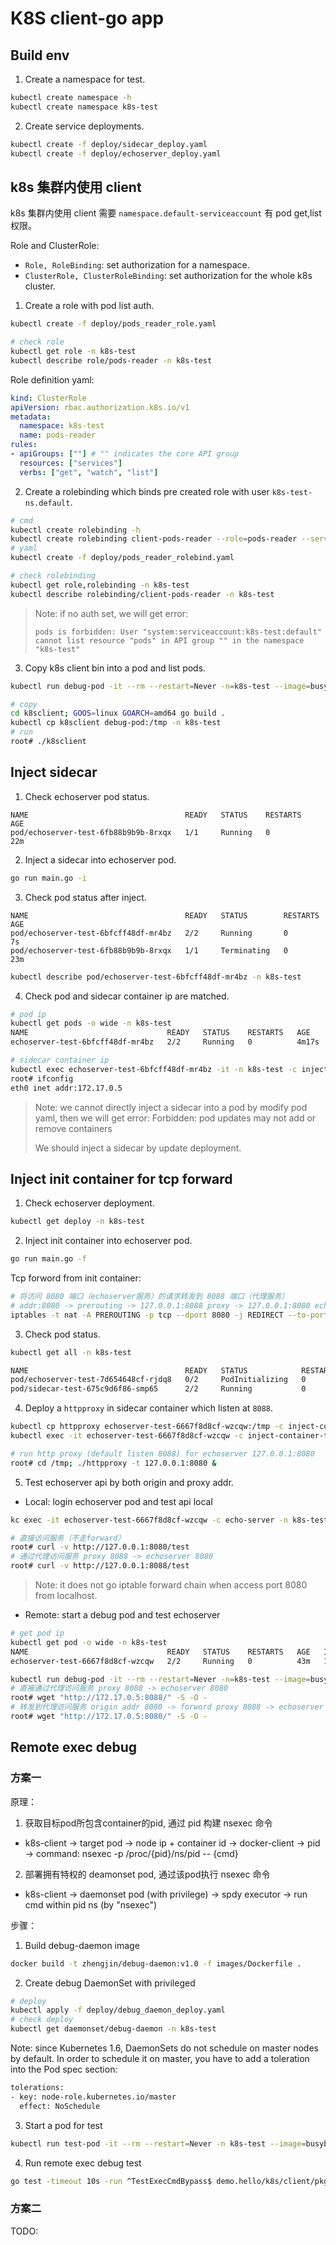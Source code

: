 # K8S client-go app

## Build env

1. Create a namespace for test.

```sh
kubectl create namespace -h
kubectl create namespace k8s-test
```

2. Create service deployments.

```sh
kubectl create -f deploy/sidecar_deploy.yaml
kubectl create -f deploy/echoserver_deploy.yaml
```

## k8s 集群内使用 client

k8s 集群内使用 client 需要 `namespace.default-serviceaccount` 有 pod get,list 权限。

Role and ClusterRole:

- `Role, RoleBinding`: set authorization for a namespace.
- `ClusterRole, ClusterRoleBinding`: set authorization for the whole k8s cluster.

1. Create a role with pod list auth.

```sh
kubectl create -f deploy/pods_reader_role.yaml

# check role
kubectl get role -n k8s-test
kubectl describe role/pods-reader -n k8s-test
```

Role definition yaml:

```yaml
kind: ClusterRole
apiVersion: rbac.authorization.k8s.io/v1
metadata:
  namespace: k8s-test
  name: pods-reader
rules:
- apiGroups: [""] # "" indicates the core API group
  resources: ["services"]
  verbs: ["get", "watch", "list"]
```

2. Create a rolebinding which binds pre created role with user `k8s-test-ns.default`.

```sh
# cmd
kubectl create rolebinding -h
kubectl create rolebinding client-pods-reader --role=pods-reader --serviceaccount=k8s-test:default -n k8s-test
# yaml
kubectl create -f deploy/pods_reader_rolebind.yaml

# check rolebinding
kubectl get role,rolebinding -n k8s-test
kubectl describe rolebinding/client-pods-reader -n k8s-test
```

> Note: if no auth set, we will get error:
>
> `pods is forbidden: User "system:serviceaccount:k8s-test:default" cannot list resource "pods" in API group "" in the namespace "k8s-test"`

3. Copy k8s client bin into a pod and list pods.

```sh
kubectl run debug-pod -it --rm --restart=Never -n=k8s-test --image=busybox:1.30 sh

# copy
cd k8sclient; GOOS=linux GOARCH=amd64 go build .
kubectl cp k8sclient debug-pod:/tmp -n k8s-test
# run
root# ./k8sclient
```

## Inject sidecar

1. Check echoserver pod status.

```text
NAME                                   READY   STATUS    RESTARTS   AGE
pod/echoserver-test-6fb88b9b9b-8rxqx   1/1     Running   0          22m
```

2. Inject a sidecar into echoserver pod.

```sh
go run main.go -i
```

3. Check pod status after inject.

```text
NAME                                   READY   STATUS        RESTARTS   AGE
pod/echoserver-test-6bfcff48df-mr4bz   2/2     Running       0          7s
pod/echoserver-test-6fb88b9b9b-8rxqx   1/1     Terminating   0          23m
```

```sh
kubectl describe pod/echoserver-test-6bfcff48df-mr4bz -n k8s-test
```

4. Check pod and sidecar container ip are matched.

```sh
# pod ip
kubectl get pods -o wide -n k8s-test
NAME                               READY   STATUS    RESTARTS   AGE     IP           NODE       NOMINATED NODE   READINESS GATES
echoserver-test-6bfcff48df-mr4bz   2/2     Running   0          4m17s   172.17.0.5   minikube   <none>           <none>

# sidecar container ip
kubectl exec echoserver-test-6bfcff48df-mr4bz -it -n k8s-test -c inject-container-test sh
root# ifconfig
eth0 inet addr:172.17.0.5
```

> Note: we cannot directly inject a sidecar into a pod by modify pod yaml, then we will get error:
Forbidden: pod updates may not add or remove containers
> 
> We should inject a sidecar by update deployment.

## Inject init container for tcp forward

1. Check echoserver deployment.

```sh
kubectl get deploy -n k8s-test
```

2. Inject init container into echoserver pod.

```sh
go run main.go -f
```

Tcp forword from init container:

```sh
# 将访问 8080 端口（echoserver服务）的请求转发到 8088 端口（代理服务）
# addr:8080 -> prerouting -> 127.0.0.1:8088 proxy -> 127.0.0.1:8080 echoserver
iptables -t nat -A PREROUTING -p tcp --dport 8080 -j REDIRECT --to-port 8088
```

3. Check pod status.

```sh
kubectl get all -n k8s-test

NAME                                   READY   STATUS            RESTARTS   AGE
pod/echoserver-test-7d654648cf-rjdq8   0/2     PodInitializing   0          4s
pod/sidecar-test-675c9d6f86-smp65      2/2     Running           0          62m
```

4. Deploy a `httpproxy` in sidecar container which listen at `8088`.

```sh
kubectl cp httpproxy echoserver-test-6667f8d8cf-wzcqw:/tmp -c inject-container-test -n k8s-test
kubectl exec -it echoserver-test-6667f8d8cf-wzcqw -c inject-container-test -n k8s-test sh

# run http proxy (default listen 8088) for echoserver 127.0.0.1:8080
root# cd /tmp; ./httpproxy -t 127.0.0.1:8080 &
```

5. Test echoserver api by both origin and proxy addr.

- Local: login echoserver pod and test api local

```sh
kc exec -it echoserver-test-6667f8d8cf-wzcqw -c echo-server -n k8s-test sh

# 直接访问服务（不走forward）
root# curl -v http://127.0.0.1:8080/test
# 通过代理访问服务 proxy 8088 -> echoserver 8080
root# curl -v http://127.0.0.1:8088/test
```

> Note: it does not go iptable forward chain when access port 8080 from localhost.

- Remote: start a debug pod and test echoserver

```sh
# get pod ip
kubectl get pod -o wide -n k8s-test
NAME                               READY   STATUS    RESTARTS   AGE   IP           NODE       NOMINATED NODE   READINESS GATES
echoserver-test-6667f8d8cf-wzcqw   2/2     Running   0          43m   172.17.0.5   minikube   <none>           <none>

kubectl run debug-pod -it --rm --restart=Never -n=k8s-test --image=busybox:1.30 sh
# 直接通过代理访问服务 proxy 8088 -> echoserver 8080
root# wget "http://172.17.0.5:8088/" -S -O -
# 转发到代理访问服务 origin addr 8080 -> forword proxy 8088 -> echoserver 8080
root# wget "http://172.17.0.5:8080/" -S -O -
```

## Remote exec debug

### 方案一

原理：

1. 获取目标pod所包含container的pid, 通过 pid 构建 nsexec 命令
  - k8s-client -> target pod -> node ip + container id -> docker-client -> pid -> command: nsexec -p /proc/{pid}/ns/pid -- {cmd}

2. 部署拥有特权的 deamonset pod, 通过该pod执行 nsexec 命令
  - k8s-client -> daemonset pod (with privilege) -> spdy executor -> run cmd within pid ns (by "nsexec")

步骤：

1. Build debug-daemon image

```sh
docker build -t zhengjin/debug-daemon:v1.0 -f images/Dockerfile .
```

2. Create debug DaemonSet with privileged

```sh
# deploy
kubectl apply -f deploy/debug_daemon_deploy.yaml
# check deploy
kubectl get daemonset/debug-daemon -n k8s-test
```

Note: since Kubernetes 1.6, DaemonSets do not schedule on master nodes by default. In order to schedule it on master, you have to add a toleration into the Pod spec section:

```sh
tolerations:
- key: node-role.kubernetes.io/master
  effect: NoSchedule
```

3. Start a pod for test

```sh
kubectl run test-pod -it --rm --restart=Never -n k8s-test --image=busybox:1.30 sh
```

4. Run remote exec debug test

```sh
go test -timeout 10s -run ^TestExecCmdBypass$ demo.hello/k8s/client/pkg -v -count=1
```

### 方案二

TODO:

